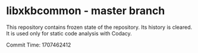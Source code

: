 # libxkbcommon - master branch

This repository contains frozen state of the repository.
Its history is cleared. It is used only for static code
analysis with Codacy.

Commit Time: 1707462412